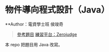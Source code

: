 # 物件導向程式設計（Java）
**Author：電資學士班 侯竣奇

> [參考題目](https://hackmd.io/@cube/ryiekIbg2)
> [練習平台：Zerojudge](https://zerojudge.tw/)

本 repo 把題目用 Java 改寫。
